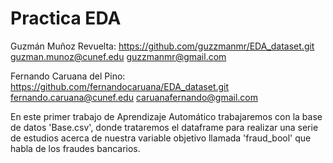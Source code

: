 # Practica EDA
Guzmán Muñoz Revuelta: https://github.com/guzzmanmr/EDA_dataset.git
guzman.munoz@cunef.edu
guzzmanmr@gmail.com

Fernando Caruana del Pino: https://github.com/fernandocaruana/EDA_dataset.git   
fernando.caruana@cunef.edu
caruanafernando@gmail.com   

En este primer trabajo de Aprendizaje Automático trabajaremos con la base de datos 'Base.csv', donde trataremos el dataframe para realizar una serie de estudios acerca de nuestra variable objetivo llamada 'fraud_bool' que habla de los fraudes bancarios. 